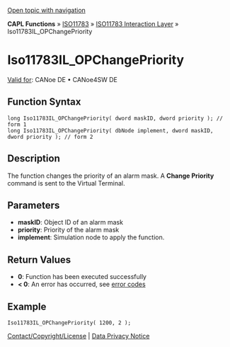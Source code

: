 [Open topic with navigation](../../../../../../CANoeDEFamily.htm#Topics/CAPLFunctions/ISO11783/ISOInteractionLayer/Functions/CAPLfunctionIso11783ILOPChangePriority.md)

**CAPL Functions** » [ISO11783](../../CAPLfunctionsISO11783Overview.md) » [ISO11783 Interaction Layer](../CAPLfunctionsISOILOverview.md) » Iso11783IL_OPChangePriority

# Iso11783IL_OPChangePriority

[Valid for](../../../../Shared/FeatureAvailability.md): CANoe DE • CANoe4SW DE

## Function Syntax

```plaintext
long Iso11783IL_OPChangePriority( dword maskID, dword priority ); // form 1
long Iso11783IL_OPChangePriority( dbNode implement, dword maskID, dword priority ); // form 2
```

## Description

The function changes the priority of an alarm mask. A **Change Priority** command is sent to the Virtual Terminal.

## Parameters

- **maskID**: Object ID of an alarm mask
- **priority**: Priority of the alarm mask
- **implement**: Simulation node to apply the function.

## Return Values

- **0**: Function has been executed successfully
- **< 0**: An error has occurred, see [error codes](../../../CAPLfunctionsISOj1939ErrorCodes.md)

## Example

```plaintext
Iso11783IL_OPChangePriority( 1200, 2 );
```

[Contact/Copyright/License](../../../../Shared/ContactCopyrightLicense.md) | [Data Privacy Notice](https://www.vector.com/int/en/company/get-info/privacy-policy/)
